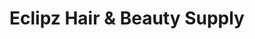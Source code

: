 ---
title: "Eclipz Hair & Beauty Supply"
url: /atlanta/eclipz-hair-und-beauty-supply/
shop: Friseur
---